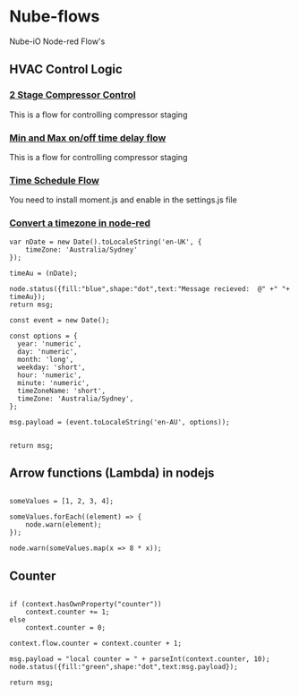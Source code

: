 # Nube-flows
Nube-iO Node-red Flow's


## HVAC Control Logic

### [2 Stage Compressor Control ](https://github.com/NubeDev/nude-flows/blob/master/HVAC-2StageCompControl.md)

This is a flow for controlling compressor staging


### [Min and Max on/off time delay flow ](https://github.com/NubeDev/nude-flows/blob/master/MinMax%20Time%20Delay.md)

This is a flow for controlling compressor staging




### [Time Schedule Flow ](https://github.com/NubeDev/nube-flows/blob/master/timeScheduleFlow.md)

You need to install moment.js and enable in the settings.js file



### [Convert a timezone in node-red ](https://github.com/NubeDev/nube-flows/blob/master/convertTimeZoneFlow.md)

```
var nDate = new Date().toLocaleString('en-UK', {
    timeZone: 'Australia/Sydney'
});

timeAu = (nDate);

node.status({fill:"blue",shape:"dot",text:"Message recieved:  @" +" "+ timeAu});
return msg;

```

```
const event = new Date();

const options = {
  year: 'numeric',
  day: 'numeric',
  month: 'long',
  weekday: 'short',
  hour: 'numeric',
  minute: 'numeric',
  timeZoneName: 'short',
  timeZone: 'Australia/Sydney',
};

msg.payload = (event.toLocaleString('en-AU', options));


return msg;

```



## Arrow functions (Lambda) in nodejs

```

someValues = [1, 2, 3, 4];

someValues.forEach((element) => {
    node.warn(element);
});

node.warn(someValues.map(x => 8 * x));

```

## Counter

```

if (context.hasOwnProperty("counter"))
	context.counter += 1;
else
	context.counter = 0;

context.flow.counter = context.counter + 1;

msg.payload = "local counter = " + parseInt(context.counter, 10);
node.status({fill:"green",shape:"dot",text:msg.payload});

return msg;

```



